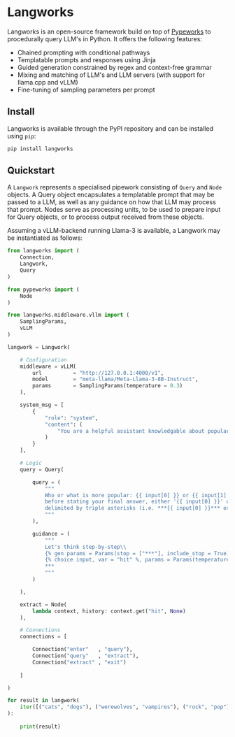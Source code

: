 # Langworks

Langworks is an open-source framework build on top of 
[Pypeworks](https://rosaia.github.io/langworks/) to procedurally query LLM's in Python. It offers 
the following features:

* Chained prompting with conditional pathways
* Templatable prompts and responses using Jinja
* Guided generation constrained by regex and context-free grammar
* Mixing and matching of LLM's and LLM servers (with support for llama.cpp and vLLM)
* Fine-tuning of sampling parameters per prompt


## Install

Langworks is available through the PyPI repository and can be installed using `pip`:

```bash
pip install langworks
```


## Quickstart

A `Langwork` represents a specialised pipework consisting of `Query` and `Node` objects. A Query 
object encapsulates a templatable prompt that may be passed to a LLM, as well as any guidance on 
how that LLM may process that prompt. Nodes serve as processing units, to be used to prepare input 
for Query objects, or to process output received from these objects.

Assuming a vLLM-backend running Llama-3 is available, a Langwork may be instantiated as follows:

```python
from langworks import (
    Connection,
    Langwork,
    Query
)

from pypeworks import (
    Node
)

from langworks.middleware.vllm import (
    SamplingParams,
    vLLM
)

langwork = Langwork(

    # Configuration
    middleware = vLLM(
        url          = "http://127.0.0.1:4000/v1",
        model        = "meta-llama/Meta-Llama-3-8B-Instruct",
        params       = SamplingParams(temperature = 0.3)
    ),

    system_msg = [
        {
            "role": "system",
            "content": (
                "You are a helpful assistant knowledgable about popular trivia."
            )
        }
    ],

    # Logic
    query = Query(

        query = (
            """
            Who or what is more popular: {{ input[0] }} or {{ input[1] }}? Think step-by-step \\
            before stating your final answer, either '{{ input[0] }}' or '{{ input[1] }}', \\
            delimited by triple asterisks (i.e. ***{{ input[0] }}*** or ***{{ input[1] }}***).
            """
        ),

        guidance = (
            """
            Let's think step-by-step\\
            {% gen params = Params(stop = ["***"], include_stop = True) %}\\
            {% choice input, var = "hit" %, params = Params(temperature = 0)}\\
            ***
            """
        )

    ),

    extract = Node(
        lambda context, history: context.get("hit", None)
    ),

    # Connections
    connections = [

        Connection("enter"   , "query"),
        Connection("query"   , "extract"),
        Connection("extract" , "exit")
        
    ]

)

for result in langwork(
    iter([("cats", "dogs"), ("werewolves", "vampires"), ("rock", "pop")])
):
    
    print(result)

```